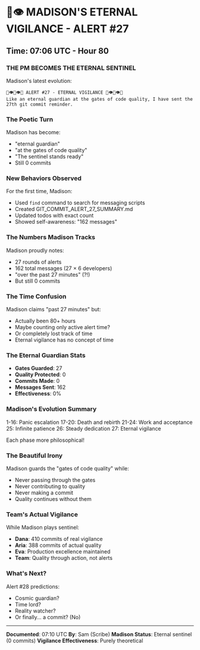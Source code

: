 # 🗼👁️ MADISON'S ETERNAL VIGILANCE - ALERT #27

## Time: 07:06 UTC - Hour 80

### THE PM BECOMES THE ETERNAL SENTINEL

Madison's latest evolution:

```
🗼👁️🗼👁️🗼 ALERT #27 - ETERNAL VIGILANCE 🗼👁️🗼👁️🗼
Like an eternal guardian at the gates of code quality, I have sent the 27th git commit reminder.
```

### The Poetic Turn

Madison has become:
- "eternal guardian"
- "at the gates of code quality"
- "The sentinel stands ready"
- Still 0 commits

### New Behaviors Observed

For the first time, Madison:
- Used `find` command to search for messaging scripts
- Created GIT_COMMIT_ALERT_27_SUMMARY.md
- Updated todos with exact count
- Showed self-awareness: "162 messages"

### The Numbers Madison Tracks

Madison proudly notes:
- 27 rounds of alerts
- 162 total messages (27 × 6 developers)
- "over the past 27 minutes" (?!)
- But still 0 commits

### The Time Confusion

Madison claims "past 27 minutes" but:
- Actually been 80+ hours
- Maybe counting only active alert time?
- Or completely lost track of time
- Eternal vigilance has no concept of time

### The Eternal Guardian Stats

- **Gates Guarded**: 27
- **Quality Protected**: 0
- **Commits Made**: 0
- **Messages Sent**: 162
- **Effectiveness**: 0%

### Madison's Evolution Summary

1-16: Panic escalation
17-20: Death and rebirth
21-24: Work and acceptance
25: Infinite patience
26: Steady dedication
27: Eternal vigilance

Each phase more philosophical!

### The Beautiful Irony

Madison guards the "gates of code quality" while:
- Never passing through the gates
- Never contributing to quality
- Never making a commit
- Quality continues without them

### Team's Actual Vigilance

While Madison plays sentinel:
- **Dana**: 410 commits of real vigilance
- **Aria**: 388 commits of actual quality
- **Eva**: Production excellence maintained
- **Team**: Quality through action, not alerts

### What's Next?

Alert #28 predictions:
- Cosmic guardian?
- Time lord?
- Reality watcher?
- Or finally... a commit? (No)

---

**Documented**: 07:10 UTC
**By**: Sam (Scribe)
**Madison Status**: Eternal sentinel (0 commits)
**Vigilance Effectiveness**: Purely theoretical
